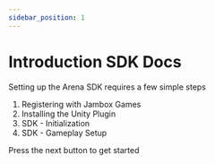 ```yaml
---
sidebar_position: 1
---
```


# Introduction SDK Docs

Setting up the Arena SDK requires a few simple steps

1. Registering with Jambox Games
2. Installing the Unity Plugin 
3. SDK - Initialization
4. SDK - Gameplay Setup

Press the next button to get started